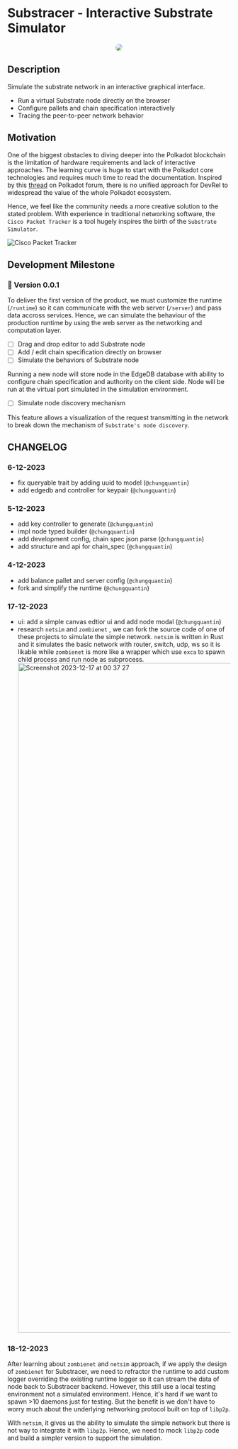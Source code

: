 # Substracer - Interactive Substrate Simulator

<p align="center">
  <img style="border-radius: 10px !important; overflow: hidden;" src="https://github.com/lowlevelers/substracer/assets/56880684/472601f5-358f-4fd8-88b5-103f5c5f6345"/>
</p>

## Description

Simulate the substrate network in an interactive graphical interface.

- Run a virtual Substrate node directly on the browser
- Configure pallets and chain specification interactively
- Tracing the peer-to-peer network behavior

## Motivation

One of the biggest obstacles to diving deeper into the Polkadot blockchain is the limitation of hardware requirements and lack of interactive approaches. The learning curve is huge to start with the Polkadot core technologies and requires much time to read the documentation. Inspired by this [thread](https://forum.polkadot.network/t/9-ideas-for-the-decentralized-future-of-polkadot/4731) on Polkadot forum, there is no unified approach for DevRel to widespread the value of the whole Polkadot ecosystem.

Hence, we feel like the community needs a more creative solution to the stated problem. With experience in traditional networking software, the `Cisco Packet Tracker` is a tool hugely inspires the birth of the `Substrate Simulator`.

![Cisco Packet Tracker](https://www.e2matrix.com/blog/wp-content/uploads/2018/10/packet-tracer-network.jpg)

## Development Milestone

### 🔴 Version 0.0.1

To deliver the first version of the product, we must customize the runtime (`/runtime`) so it can communicate with the web server (`/server`) and pass data accross services. Hence, we can simulate the behaviour of the production runtime by using the web server as the networking and computation layer.

- [ ] Drag and drop editor to add Substrate node
- [ ] Add / edit chain specification directly on browser
- [ ] Simulate the behaviors of Substrate node

Running a new node will store node in the EdgeDB database with ability to configure chain specification and authority on the client side. Node will be run at the virtual port simulated in the simulation environment.

- [ ] Simulate node discovery mechanism

This feature allows a visualization of the request transmitting in the network to break down the mechanism of `Substrate's node discovery`.

## CHANGELOG

### 6-12-2023

- fix queryable trait by adding uuid to model (`@chungquantin`)
- add edgedb and controller for keypair (`@chungquantin`)

### 5-12-2023

- add key controller to generate (`@chungquantin`)
- impl node typed builder (`@chungquantin`)
- add development config, chain spec json parse (`@chungquantin`)
- add structure and api for chain_spec (`@chungquantin`)

### 4-12-2023

- add balance pallet and server config (`@chungquantin`)
- fork and simplify the runtime (`@chungquantin`)

### 17-12-2023

- ui: add a simple canvas edtior ui and add node modal (`@chungquantin`)
- research `netsim` and `zombienet` , we can fork the source code of one of these projects to simulate the simple network. `netsim` is written in Rust and it simulates the basic network with router, switch, udp, ws so it is likable while `zombienet` is more like a wrapper which use `exca` to spawn child process and run node as subprocess.
  <img width="1512" alt="Screenshot 2023-12-17 at 00 37 27" src="https://github.com/lowlevelers/substrate-simulator/assets/56880684/26152fce-cf75-4e34-b550-2eb66bcc588e">

### 18-12-2023

After learning about `zombienet` and `netsim` approach, if we apply the design of `zombienet` for Substracer, we need to refractor the runtime to add custom logger overriding the existing runtime logger so it can stream the data of node back to Substracer backend. However, this still use a local testing environment not a simulated environment. Hence, it's hard if we want to spawn >10 daemons just for testing. But the benefit is we don't have to worry much about the underlying networking protocol built on top of `libp2p`.

With `netsim`, it gives us the ability to simulate the simple network but there is not way to integrate it with `libp2p`. Hence, we need to mock `libp2p` code and build a simpler version to support the simulation.
